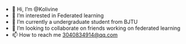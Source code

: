 - 👋 Hi, I’m @Kolivine
- 👀 I’m interested in Federated learning
- 🌱 I’m currently a undergraduate student from BJTU
- 💞️ I’m looking to collaborate on friends working on federated learning
- 📫 How to reach me 3040834914@qq.com

<!---
Kolivine/Kolivine is a ✨ special ✨ repository because its `README.md` (this file) appears on your GitHub profile.
You can click the Preview link to take a look at your changes.
--->
